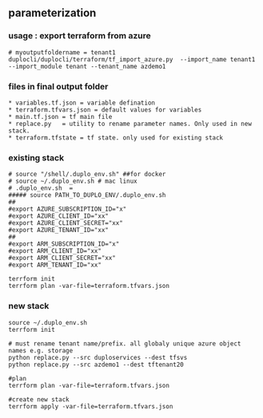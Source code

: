 

## parameterization
### usage : export terraform from azure
``` 
# myoutputfoldername = tenant1
duplocli/duplocli/terraform/tf_import_azure.py  --import_name tenant1  --import_module tenant --tenant_name azdemo1

```

### files in final output folder 
    * variables.tf.json = variable defination
    * terraform.tfvars.json = default values for variables
    * main.tf.json = tf main file     
    * replace.py   = utility to rename parameter names. Only used in new stack.        
    * terraform.tfstate = tf state. only used for existing stack
    
### existing stack 
``` 
# source "/shell/.duplo_env.sh" ##for docker
# source ~/.duplo_env.sh # mac linux
# .duplo_env.sh  =
##### source PATH_TO_DUPLO_ENV/.duplo_env.sh  
##
#export AZURE_SUBSCRIPTION_ID="x"
#export AZURE_CLIENT_ID="xx"
#export AZURE_CLIENT_SECRET="xx"
#export AZURE_TENANT_ID="xx"
##
#export ARM_SUBSCRIPTION_ID="x"
#export ARM_CLIENT_ID="xx"
#export ARM_CLIENT_SECRET="xx"
#export ARM_TENANT_ID="xx"
 
terrform init
terrform plan -var-file=terraform.tfvars.json

```

### new stack 
``` 
source ~/.duplo_env.sh
terrform init

# must rename tenant name/prefix. all globaly unique azure object names e.g. storage
python replace.py --src duploservices --dest tfsvs
python replace.py --src azdemo1 --dest tftenant20

#plan
terrform plan -var-file=terraform.tfvars.json

#create new stack
terrform apply -var-file=terraform.tfvars.json

```

 